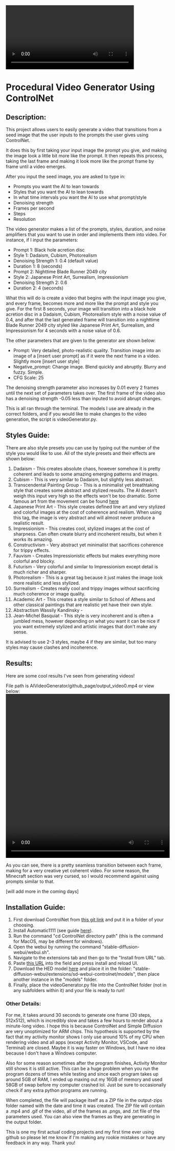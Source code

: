 <video width="400" controls>
  <source src="./git/video1.mp4" type="video/mp4">
  Your browser does not support the video tag.
</video>

# Procedural Video Generator Using ControlNet

## Description:

This project allows users to easily generate a video that transitions from a seed image that the user inputs to the prompts the user gives using ControlNet.

It does this by first taking your input image the prompt you give, and making the image look a little bit more like the prompt. It then repeats this process, taking the last frame and making it look more like the prompt frame by frame until a video emerges.

After you input the seed image, you are asked to type in:
  - Prompts you want the AI to lean towards
  - Styles that you want the AI to lean towards
  - In what time intervals you want the AI to use what prompt/style
  - Denoising strength
  - Frames per second
  - Steps
  - Resolution

The video generator makes a list of the prompts, styles, duration, and noise amplifiers that you want to use in order and implements them into video. For instance, if I input the parameters:
  - Prompt 1: Black hole acretion disc
  - Style 1: Dadaism, Cubism, Photorealism
  - Denoising Strength 1: 0.4 (default value)
  - Duration 1: 8 (seconds)
  - Prompt 2: Nighttime Blade Runner 2049 city
  - Style 2: Japanese Print Art, Surrealism, Impressionism
  - Denoising Strength 2: 0.6
  - Duration 2: 4 (seconds)

What this will do is create a video that begins with the input image you give, and every frame, becomes more and more like the prompt and style you give. For the first 8 seconds, your image will transition into a black hole acretion disc in a Dadaism, Cubism, Photorealism style with a noise value of 0.4, and after that the last generated frame will transition into a nighttime Blade Runner 2049 city styled like Japanese Print Art, Surrealism, and Impressionism for 4 seconds with a noise value of 0.6.

The other parameters that are given to the generator are shown below:
  - Prompt: Very detailed, photo-realistic quality. Transition image into an image of a [insert user prompt] as if it were the next frame in a video. Slightly more [insert user style]
  - Negative_prompt: Change image. Blend quickly and abruptly. Blurry and fuzzy. Simple.
  - CFG Scale: 25

The denoising strength parameter also increases by 0.01 every 2 frames until the next set of parameters takes over. The first frame of the video also has a denoising strength -0.05 less than inputed to avoid abrupt changes.

This is all ran through the terminal. The models I use are already in the correct folders, and if you would like to make changes to the video generation, the script is videoGenerator.py. 

## Styles Guide:

There are also style presets you can use by typing out the number of the style you would like to use. All of the style presets and their effects are shown below:
  1. Dadaism - This creates absolute chaos, however somehow it is pretty coherent and leads to some amazing emerging patterns and images.
  2. Cubism - This is very similar to Dadaism, but slightly less abstract.
  3. Transcendental Painting Group - This is a minimalist yet breathtaking style that creates some abstract and stylized results. The AI doesn't weigh this input very high so the effects won't be too dramatic. Some famous art from the movement can be found [here]()
  4. Japanese Print Art - This style creates defined line art and very stylized and colorful images at the cost of coherence and realism. When using this tag, the image is very abstract and will almost never produce a realistic result.
  5. Impressionism - This creates cool, stylized images at the cost of sharpness. Can often create blurry and incoherent results, but when it works its amazing.
  6. Constructivism - Very abstract yet minimalist that sacrifices coherence for trippy effects.
  7. Fauvism - Creates Impressionistic effects but makes everything more colorful and blocky.
  8. Futurism - Very colorful and similar to Impressionism except detail is much richer and sharper.
  9. Photorealism - This is a great tag because it just makes the image look more realistic and less stylized.
  10. Surrealism - Creates really cool and trippy images without sacrificing much coherence or image quality.
  11. Academic Art - This creates a style similar to School of Athens and other classical paintings that are realistic yet have their own style.
  12. Abstractism Wassily Kandinsky - 
  13. Jean-Michel Basquiat - This style is very incoherent and is often a jumbled mess, however depending on what you want it can be nice if you want extremely stylized and artistic images that don't make any sense.

It is advised to use 2-3 styles, maybe 4 if they are similar, but too many styles may cause clashes and incoherence.

## Results:

Here are some cool results I've seen from generating videos!

File path is AIVideoGenerator/github_page/output_video0.mp4 or view below:
<video width="512" height="512" controls>
    <source src="github_page/output_video0.mp4" type="video/mp4">
    Your browser does not support the video tag.
</video>

As you can see, there is a pretty seamless transition between each frame, making for a very creative yet coherent video. For some reason, the Minecraft section was very cursed, so I would recommend against using prompts similar to that.

[will add more in the coming days]

## Installation Guide:

 1. First download ControlNet from [this git link](https://github.com/lllyasviel/ControlNet) and put it in a folder of your choosing.
 2. Install Automatic1111 (see guide [here](https://github.com/viking1304/a1111-setup/discussions/2)).
 3. Run the command "cd ControlNet directory path" (this is the command for MacOS, may be different for windows).
 4. Open the webui by running the command "stable-diffusion-webui/webui.sh".
 5. Navigate to the extensions tab and then go to the "Install from URL" tab.
 6. Paste [this URL](https://github.com/AUTOMATIC1111/stable-diffusion-webui.git) into the field and press install and reload UI.
 7. Download the HED model [here](https://huggingface.co/lllyasviel/ControlNet/tree/main/models) and place it in the folder: "stable-diffusion-webui/extensions/sd-webui-controlnet/models", then place another instance in the "models" folder.
 8. Finally, place the videoGenerator.py file into the ControlNet folder (not in any subfolders within it) and your file is ready to run!

### Other Details:

For me, it takes around 30 seconds to generate one frame (30 steps, 512x512), which is incredibly slow and takes a few hours to render about a minute-long video. I hope this is because ControlNet and Simple Diffusion are very unoptimized for ARM chips. This hypothesis is supported by the fact that my activity monitor shows I only use around 10% of my CPU when rendering video and all apps (except Activity Monitor, VSCode, and Terminal) are closed. Maybe it is way faster on Windows, but I have no idea because I don't have a Windows computer.

Also for some reason sometimes after the program finishes, Activity Monitor still shows it is still active. This can be a huge problem when you run the program dozens of times while testing and since each program takes up around 5GB of RAM, I ended up maxing out my 16GB of memory and used 58GB of swap before my computer crashed lol. Just be sure to occasionally check if any extra python programs are running.

When completed, the file will package itself as a ZIP file in the output-zips folder named with the date and time it was created. The ZIP file will contain a .mp4 and .gif of the video, all of the frames as .pngs, and .txt file of the parameters used. You can also view the frames as they are generating in the output folder.

This is one my first actual coding projects and my first time ever using github so please let me know if I'm making any rookie mistakes or have any feedback in any way. Thank you!
